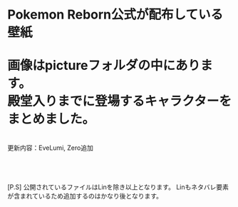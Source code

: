 <h1>Pokemon Reborn公式が配布している壁紙
  <br>
  <br>
  画像はpictureフォルダの中にあります。
  <br>殿堂入りまでに登場するキャラクターをまとめました。
</h1>
  <br>更新内容：EveLumi, Zero追加
  <br>
  <br>
  <br>
  <br>
  <br>
[P.S]
公開されているファイルはLinを除き以上となります。
Linもネタバレ要素が含まれているため追加するのはかなり後となります。
